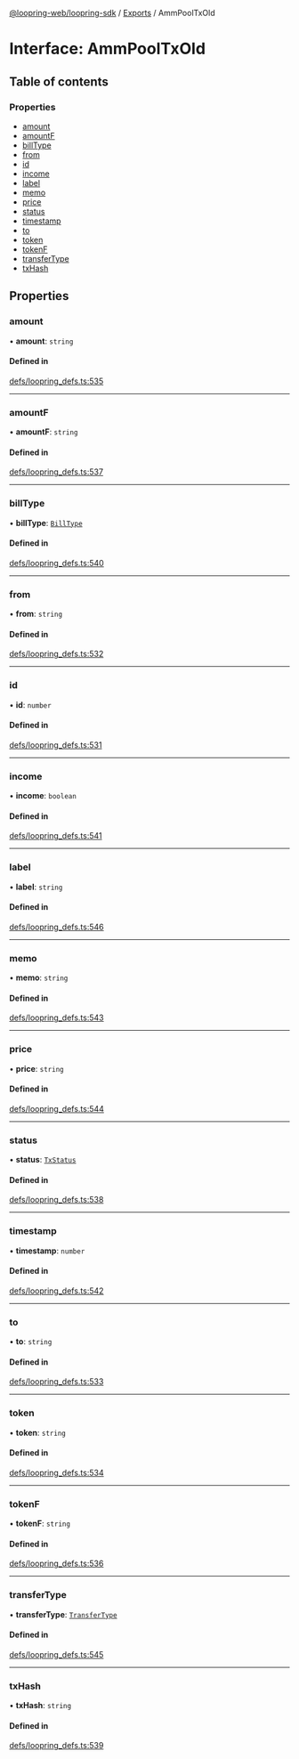 [@loopring-web/loopring-sdk](../README.md) / [Exports](../modules.md) / AmmPoolTxOld

# Interface: AmmPoolTxOld

## Table of contents

### Properties

- [amount](AmmPoolTxOld.md#amount)
- [amountF](AmmPoolTxOld.md#amountf)
- [billType](AmmPoolTxOld.md#billtype)
- [from](AmmPoolTxOld.md#from)
- [id](AmmPoolTxOld.md#id)
- [income](AmmPoolTxOld.md#income)
- [label](AmmPoolTxOld.md#label)
- [memo](AmmPoolTxOld.md#memo)
- [price](AmmPoolTxOld.md#price)
- [status](AmmPoolTxOld.md#status)
- [timestamp](AmmPoolTxOld.md#timestamp)
- [to](AmmPoolTxOld.md#to)
- [token](AmmPoolTxOld.md#token)
- [tokenF](AmmPoolTxOld.md#tokenf)
- [transferType](AmmPoolTxOld.md#transfertype)
- [txHash](AmmPoolTxOld.md#txhash)

## Properties

### amount

• **amount**: `string`

#### Defined in

[defs/loopring_defs.ts:535](https://github.com/Loopring/loopring_sdk/blob/c031084/src/defs/loopring_defs.ts#L535)

___

### amountF

• **amountF**: `string`

#### Defined in

[defs/loopring_defs.ts:537](https://github.com/Loopring/loopring_sdk/blob/c031084/src/defs/loopring_defs.ts#L537)

___

### billType

• **billType**: [`BillType`](../enums/BillType.md)

#### Defined in

[defs/loopring_defs.ts:540](https://github.com/Loopring/loopring_sdk/blob/c031084/src/defs/loopring_defs.ts#L540)

___

### from

• **from**: `string`

#### Defined in

[defs/loopring_defs.ts:532](https://github.com/Loopring/loopring_sdk/blob/c031084/src/defs/loopring_defs.ts#L532)

___

### id

• **id**: `number`

#### Defined in

[defs/loopring_defs.ts:531](https://github.com/Loopring/loopring_sdk/blob/c031084/src/defs/loopring_defs.ts#L531)

___

### income

• **income**: `boolean`

#### Defined in

[defs/loopring_defs.ts:541](https://github.com/Loopring/loopring_sdk/blob/c031084/src/defs/loopring_defs.ts#L541)

___

### label

• **label**: `string`

#### Defined in

[defs/loopring_defs.ts:546](https://github.com/Loopring/loopring_sdk/blob/c031084/src/defs/loopring_defs.ts#L546)

___

### memo

• **memo**: `string`

#### Defined in

[defs/loopring_defs.ts:543](https://github.com/Loopring/loopring_sdk/blob/c031084/src/defs/loopring_defs.ts#L543)

___

### price

• **price**: `string`

#### Defined in

[defs/loopring_defs.ts:544](https://github.com/Loopring/loopring_sdk/blob/c031084/src/defs/loopring_defs.ts#L544)

___

### status

• **status**: [`TxStatus`](../enums/TxStatus.md)

#### Defined in

[defs/loopring_defs.ts:538](https://github.com/Loopring/loopring_sdk/blob/c031084/src/defs/loopring_defs.ts#L538)

___

### timestamp

• **timestamp**: `number`

#### Defined in

[defs/loopring_defs.ts:542](https://github.com/Loopring/loopring_sdk/blob/c031084/src/defs/loopring_defs.ts#L542)

___

### to

• **to**: `string`

#### Defined in

[defs/loopring_defs.ts:533](https://github.com/Loopring/loopring_sdk/blob/c031084/src/defs/loopring_defs.ts#L533)

___

### token

• **token**: `string`

#### Defined in

[defs/loopring_defs.ts:534](https://github.com/Loopring/loopring_sdk/blob/c031084/src/defs/loopring_defs.ts#L534)

___

### tokenF

• **tokenF**: `string`

#### Defined in

[defs/loopring_defs.ts:536](https://github.com/Loopring/loopring_sdk/blob/c031084/src/defs/loopring_defs.ts#L536)

___

### transferType

• **transferType**: [`TransferType`](../enums/TransferType.md)

#### Defined in

[defs/loopring_defs.ts:545](https://github.com/Loopring/loopring_sdk/blob/c031084/src/defs/loopring_defs.ts#L545)

___

### txHash

• **txHash**: `string`

#### Defined in

[defs/loopring_defs.ts:539](https://github.com/Loopring/loopring_sdk/blob/c031084/src/defs/loopring_defs.ts#L539)
